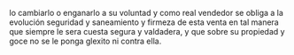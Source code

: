 lo cambiarlo o enganarlo a su voluntad y como real vendedor se obliga a la evolución seguridad y saneamiento y firmeza de esta venta en tal manera que siempre le sera cuesta segura y valdadera, y que sobre su propiedad y goce no se le ponga glexito ni contra ella.